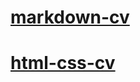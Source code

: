 # [markdown-cv](https://Bekentaev.github.io/rsschool-cv/cv)
# [html-css-cv](https://Bekentaev.github.io/rsschool-cv/)
